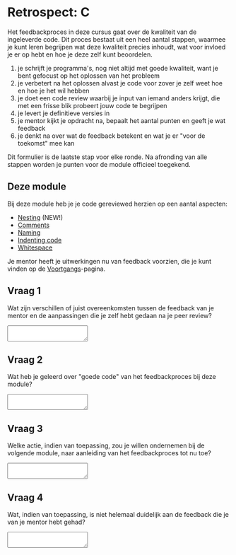 # Retrospect: C

Het feedbackproces in deze cursus gaat over de kwaliteit van de ingeleverde code. Dit proces bestaat uit een heel aantal stappen, waarmee je kunt leren begrijpen wat deze kwaliteit precies inhoudt, wat voor invloed je er op hebt en hoe je deze zelf kunt beoordelen.

1. je schrijft je programma's, nog niet altijd met goede kwaliteit, want je bent gefocust op het oplossen van het probleem
2. je verbetert na het oplossen alvast je code voor zover je zelf weet hoe en hoe je het wil hebben
3. je doet een code review waarbij je input van iemand anders krijgt, die met een frisse blik probeert jouw code te begrijpen
4. je levert je definitieve versies in
5. je mentor kijkt je opdracht na, bepaalt het aantal punten en geeft je wat feedback
6. je denkt na over wat de feedback betekent en wat je er "voor de toekomst" mee kan

Dit formulier is de laatste stap voor elke ronde. Na afronding van alle stappen worden je punten voor de module officieel toegekend.


## Deze module

Bij deze module heb je je code gereviewed herzien op een aantal aspecten:

- [Nesting](/quality/nesting) (NEW!)
- [Comments](/quality/comments)
- [Naming](/quality/naming)
- [Indenting code](/quality/indentation)
- [Whitespace](/quality/whitespace)

Je mentor heeft je uitwerkingen nu van feedback voorzien, die je kunt vinden op de [Voortgangs](/submissions)-pagina.


## Vraag 1

Wat zijn verschillen of juist overeenkomsten tussen de feedback van je mentor en de aanpassingen die je zelf hebt gedaan na je peer review?

<textarea name="form[q1]"></textarea>


## Vraag 2

Wat heb je geleerd over "goede code" van het feedbackproces bij deze module?

<textarea name="form[q2]"></textarea>


## Vraag 3

Welke actie, indien van toepassing, zou je willen ondernemen bij de volgende module, naar aanleiding van het feedbackproces tot nu toe?

<textarea name="form[q3]"></textarea>


## Vraag 4

Wat, indien van toepassing, is niet helemaal duidelijk aan de feedback die je van je mentor hebt gehad?

<textarea name="form[q4]"></textarea>
